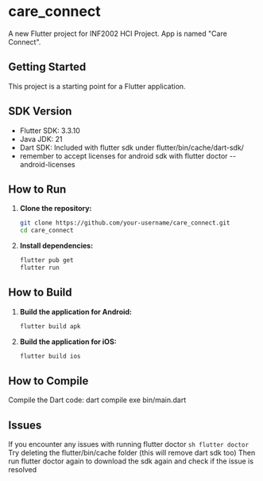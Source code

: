 # care_connect

A new Flutter project for INF2002 HCI Project. App is named "Care Connect".

## Getting Started

This project is a starting point for a Flutter application.

## SDK Version

- Flutter SDK: 3.3.10
- Java JDK: 21
- Dart SDK: Included with flutter sdk under flutter/bin/cache/dart-sdk/
- remember to accept licenses for android sdk with flutter doctor --android-licenses

## How to Run

1. **Clone the repository:**
   ```sh
   git clone https://github.com/your-username/care_connect.git
   cd care_connect

2. **Install dependencies:**
   ```sh
   flutter pub get
   flutter run

## How to Build

1. **Build the application for Android:**  
    ```sh 
   flutter build apk

1. **Build the application for iOS:**
   ```sh
   flutter build ios

## How to Compile
   Compile the Dart code:
   dart compile exe bin/main.dart

## Issues
   If you encounter any issues with running flutter doctor
   ```sh flutter doctor```
   Try deleting the flutter/bin/cache folder (this will remove dart sdk too)
   Then run flutter doctor again to download the sdk again and check if the issue is resolved

